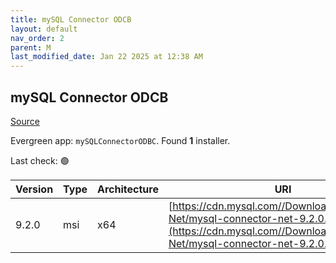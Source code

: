 ```yaml
---
title: mySQL Connector ODCB
layout: default
nav_order: 2
parent: M
last_modified_date: Jan 22 2025 at 12:38 AM
---
```


## mySQL Connector ODCB

[Source](https://dev.mysql.com/doc/connector-odbc/en/)

Evergreen app: `mySQLConnectorODBC`. Found **1** installer.

Last check: 🟢

| Version | Type | Architecture | URI                                                                                                                                                          |
| ------- | ---- | ------------ | ------------------------------------------------------------------------------------------------------------------------------------------------------------ |
| 9.2.0   | msi  | x64          | [https://cdn.mysql.com//Downloads/Connector-Net/mysql-connector-net-9.2.0.msi](https://cdn.mysql.com//Downloads/Connector-Net/mysql-connector-net-9.2.0.msi) |
